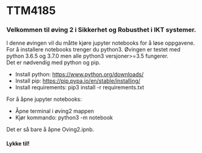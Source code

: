 # TTM4185
### Velkommen til øving 2 i Sikkerhet og Robusthet i IKT systemer.

I denne øvingen vil du måtte kjøre jupyter notebooks for å løse oppgavene.
For å installere notebooks trenger du python3.
Øvingen er testet med python 3.6.5 og 3.7.0 men alle python3 versjoner>=3.5 fungerer.\
Det er nødvendig med python og pip.
 * Install python: https://www.python.org/downloads/
 * Install pip: https://pip.pypa.io/en/stable/installing/
 * Install requirements: pip3 install -r requirements.txt

For å åpne jupyter notebooks:
 * Åpne terminal i øving2 mappen
 * Kjør kommando: python3 -m notebook

Det er så bare å åpne Oving2.ipnb.
#### Lykke til!